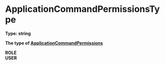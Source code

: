 # ApplicationCommandPermissionsType  
  
**Type: string**  
  
**The type of [ApplicationCommandPermissions](https://github.com/Mametaro-discord/discord-slash-commands-v12/blob/master/docs/types/ApplicationCommandPermissions.md)**  
  
**ROLE**  
**USER**